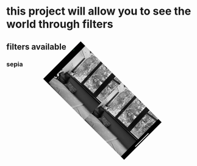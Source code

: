 # this project will allow you to see the world through filters
## filters available
### sepia

<p align="center">
  <img src="images/noir.png" alt="Пример картинки" style="width:300px; transform: rotate(45deg);">
</p>

